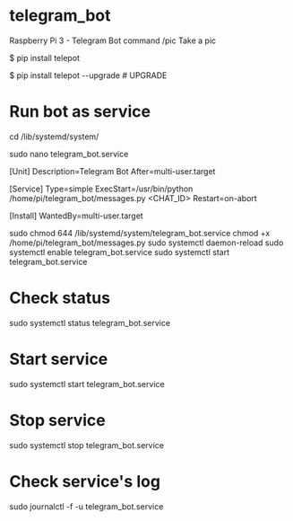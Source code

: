# telegram_bot
Raspberry Pi 3 - Telegram Bot
command /pic Take a pic

$ pip install telepot

$ pip install telepot --upgrade  # UPGRADE


# Run bot as service

cd /lib/systemd/system/

sudo nano telegram_bot.service

[Unit]
Description=Telegram Bot
After=multi-user.target
 
[Service]
Type=simple
ExecStart=/usr/bin/python /home/pi/telegram_bot/messages.py <TOKEN> <CHAT_ID>
Restart=on-abort
 
[Install]
WantedBy=multi-user.target

sudo chmod 644 /lib/systemd/system/telegram_bot.service
chmod +x /home/pi/telegram_bot/messages.py
sudo systemctl daemon-reload
sudo systemctl enable telegram_bot.service
sudo systemctl start telegram_bot.service


# Check status
sudo systemctl status telegram_bot.service
 
# Start service
sudo systemctl start telegram_bot.service
 
# Stop service
sudo systemctl stop telegram_bot.service
 
# Check service's log
sudo journalctl -f -u telegram_bot.service
